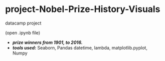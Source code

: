 # project-Nobel-Prize-History-Visuals
datacamp project

(open .ipynb file)
- ***prize winners from 1901, to 2016.***
- ***tools used:*** Seaborn, Pandas datetime, lambda,  matplotlib.pyplot, Numpy
